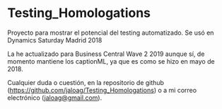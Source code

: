 # Testing_Homologations
Proyecto para mostrar el potencial del testing automatizado. Se usó en Dynamics Saturday Madrid 2018

La he actualizado para Business Central Wave 2 2019 aunque sí, de momento mantiene los captionML, ya que es como se hizo en mayo de 2018.

Cualquier duda o cuestión, en la repositorio de github (https://github.com/jaloag/Testing_Homologations) o a mi correo electrónico (jaloag@gmail.com).
